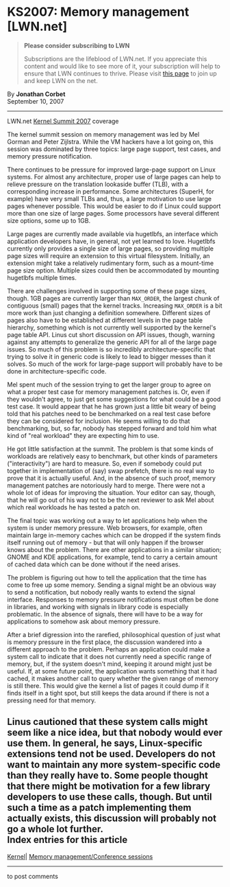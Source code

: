# KS2007: Memory management [LWN.net]

> **Please consider subscribing to LWN**
> 
> Subscriptions are the lifeblood of LWN.net. If you appreciate this content and would like to see more of it, your subscription will help to ensure that LWN continues to thrive. Please visit [this page](/Promo/nst-nag1/subscribe) to join up and keep LWN on the net. 

By **Jonathan Corbet**  
September 10, 2007 

* * *

LWN.net [Kernel Summit 2007](/Articles/KernelSummit2007/) coverage 

The kernel summit session on memory management was led by Mel Gorman and Peter Zijlstra. While the VM hackers have a lot going on, this session was dominated by three topics: large page support, test cases, and memory pressure notification. 

There continues to be pressure for improved large-page support on Linux systems. For almost any architecture, proper use of large pages can help to relieve pressure on the translation lookaside buffer (TLB), with a corresponding increase in performance. Some architectures (SuperH, for example) have very small TLBs and, thus, a large motivation to use large pages whenever possible. This would be easier to do if Linux could support more than one size of large pages. Some processors have several different size options, some up to 1GB. 

Large pages are currently made available via hugetlbfs, an interface which application developers have, in general, not yet learned to love. Hugetlbfs currently only provides a single size of large pages, so providing multiple page sizes will require an extension to this virtual filesystem. Initially, an extension might take a relatively rudimentary form, such as a mount-time page size option. Multiple sizes could then be accommodated by mounting hugetlbfs multiple times. 

There are challenges involved in supporting some of these page sizes, though. 1GB pages are currently larger than `MAX_ORDER`, the largest chunk of contiguous (small) pages that the kernel tracks. Increasing `MAX_ORDER` is a bit more work than just changing a definition somewhere. Different sizes of pages also have to be established at different levels in the page table hierarchy, something which is not currently well supported by the kernel's page table API. Linus cut short discussion on API issues, though, warning against any attempts to generalize the generic API for all of the large page issues. So much of this problem is so incredibly architecture-specific that trying to solve it in generic code is likely to lead to bigger messes than it solves. So much of the work for large-page support will probably have to be done in architecture-specific code. 

Mel spent much of the session trying to get the larger group to agree on what a proper test case for memory management patches is. Or, even if they wouldn't agree, to just get some suggestions for what could be a good test case. It would appear that he has grown just a little bit weary of being told that his patches need to be benchmarked on a real test case before they can be considered for inclusion. He seems willing to do that benchmarking, but, so far, nobody has stepped forward and told him what kind of "real workload" they are expecting him to use. 

He got little satisfaction at the summit. The problem is that some kinds of workloads are relatively easy to benchmark, but other kinds of parameters ("interactivity") are hard to measure. So, even if somebody could put together in implementation of (say) swap prefetch, there is no real way to prove that it is actually useful. And, in the absence of such proof, memory management patches are notoriously hard to merge. There were not a whole lot of ideas for improving the situation. Your editor can say, though, that he will go out of his way not to be the next reviewer to ask Mel about which real workloads he has tested a patch on. 

The final topic was working out a way to let applications help when the system is under memory pressure. Web browsers, for example, often maintain large in-memory caches which can be dropped if the system finds itself running out of memory - but that will only happen if the browser knows about the problem. There are other applications in a similar situation; GNOME and KDE applications, for example, tend to carry a certain amount of cached data which can be done without if the need arises. 

The problem is figuring out how to tell the application that the time has come to free up some memory. Sending a signal might be an obvious way to send a notification, but nobody really wants to extend the signal interface. Responses to memory pressure notifications must often be done in libraries, and working with signals in library code is especially problematic. In the absence of signals, there will have to be a way for applications to somehow ask about memory pressure. 

After a brief digression into the rarefied, philosophical question of just what is memory pressure in the first place, the discussion wandered into a different approach to the problem. Perhaps an application could make a system call to indicate that it does not currently need a specific range of memory, but, if the system doesn't mind, keeping it around might just be useful. If, at some future point, the application wants something that it had cached, it makes another call to query whether the given range of memory is still there. This would give the kernel a list of pages it could dump if it finds itself in a tight spot, but still keeps the data around if there is not a pressing need for that memory. 

Linus cautioned that these system calls might seem like a nice idea, but that nobody would ever use them. In general, he says, Linux-specific extensions tend not be used. Developers do not want to maintain any more system-specific code than they really have to. Some people thought that there might be motivation for a few library developers to use these calls, though. But until such a time as a patch implementing them actually exists, this discussion will probably not go a whole lot further.  
Index entries for this article  
---  
[Kernel](/Kernel/Index)| [Memory management/Conference sessions](/Kernel/Index#Memory_management-Conference_sessions)  
  


* * *

to post comments 
